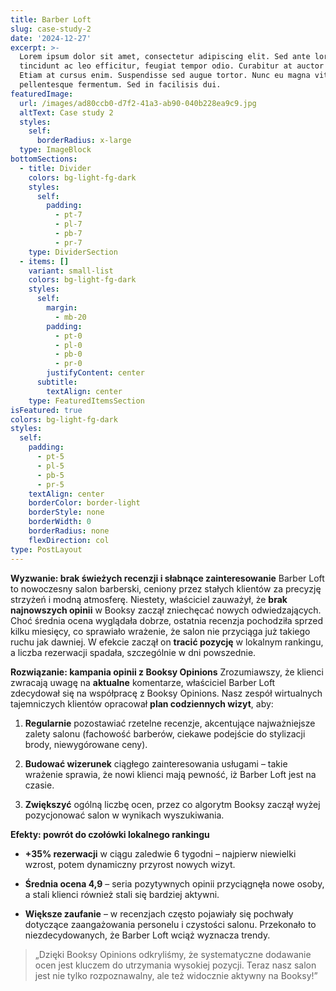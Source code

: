 ```yaml
---
title: Barber Loft
slug: case-study-2
date: '2024-12-27'
excerpt: >-
  Lorem ipsum dolor sit amet, consectetur adipiscing elit. Sed ante lorem,
  tincidunt ac leo efficitur, feugiat tempor odio. Curabitur at auctor sapien.
  Etiam at cursus enim. Suspendisse sed augue tortor. Nunc eu magna vitae lorem
  pellentesque fermentum. Sed in facilisis dui.
featuredImage:
  url: /images/ad80ccb0-d7f2-41a3-ab90-040b228ea9c9.jpg
  altText: Case study 2
  styles:
    self:
      borderRadius: x-large
  type: ImageBlock
bottomSections:
  - title: Divider
    colors: bg-light-fg-dark
    styles:
      self:
        padding:
          - pt-7
          - pl-7
          - pb-7
          - pr-7
    type: DividerSection
  - items: []
    variant: small-list
    colors: bg-light-fg-dark
    styles:
      self:
        margin:
          - mb-20
        padding:
          - pt-0
          - pl-0
          - pb-0
          - pr-0
        justifyContent: center
      subtitle:
        textAlign: center
    type: FeaturedItemsSection
isFeatured: true
colors: bg-light-fg-dark
styles:
  self:
    padding:
      - pt-5
      - pl-5
      - pb-5
      - pr-5
    textAlign: center
    borderColor: border-light
    borderStyle: none
    borderWidth: 0
    borderRadius: none
    flexDirection: col
type: PostLayout
---
```

**Wyzwanie: brak świeżych recenzji i słabnące zainteresowanie**
Barber Loft to nowoczesny salon barberski, ceniony przez stałych klientów za precyzję strzyżeń i modną atmosferę. Niestety, właściciel zauważył, że **brak najnowszych opinii** w Booksy zaczął zniechęcać nowych odwiedzających. Choć średnia ocena wyglądała dobrze, ostatnia recenzja pochodziła sprzed kilku miesięcy, co sprawiało wrażenie, że salon nie przyciąga już takiego ruchu jak dawniej. W efekcie zaczął on **tracić pozycję** w lokalnym rankingu, a liczba rezerwacji spadała, szczególnie w dni powszednie.

**Rozwiązanie: kampania opinii z Booksy Opinions**
Zrozumiawszy, że klienci zwracają uwagę na **aktualne** komentarze, właściciel Barber Loft zdecydował się na współpracę z Booksy Opinions. Nasz zespół wirtualnych tajemniczych klientów opracował **plan codziennych wizyt**, aby:

1.  **Regularnie** pozostawiać rzetelne recenzje, akcentujące najważniejsze zalety salonu (fachowość barberów, ciekawe podejście do stylizacji brody, niewygórowane ceny).

2.  **Budować wizerunek** ciągłego zainteresowania usługami – takie wrażenie sprawia, że nowi klienci mają pewność, iż Barber Loft jest na czasie.

3.  **Zwiększyć** ogólną liczbę ocen, przez co algorytm Booksy zaczął wyżej pozycjonować salon w wynikach wyszukiwania.

**Efekty: powrót do czołówki lokalnego rankingu**

*   **+35% rezerwacji** w ciągu zaledwie 6 tygodni – najpierw niewielki wzrost, potem dynamiczny przyrost nowych wizyt.

*   **Średnia ocena 4,9** – seria pozytywnych opinii przyciągnęła nowe osoby, a stali klienci również stali się bardziej aktywni.

*   **Większe zaufanie** – w recenzjach często pojawiały się pochwały dotyczące zaangażowania personelu i czystości salonu. Przekonało to niezdecydowanych, że Barber Loft wciąż wyznacza trendy.

> „Dzięki Booksy Opinions odkryliśmy, że systematyczne dodawanie ocen jest kluczem do utrzymania wysokiej pozycji. Teraz nasz salon jest nie tylko rozpoznawalny, ale też widocznie aktywny na Booksy!”


